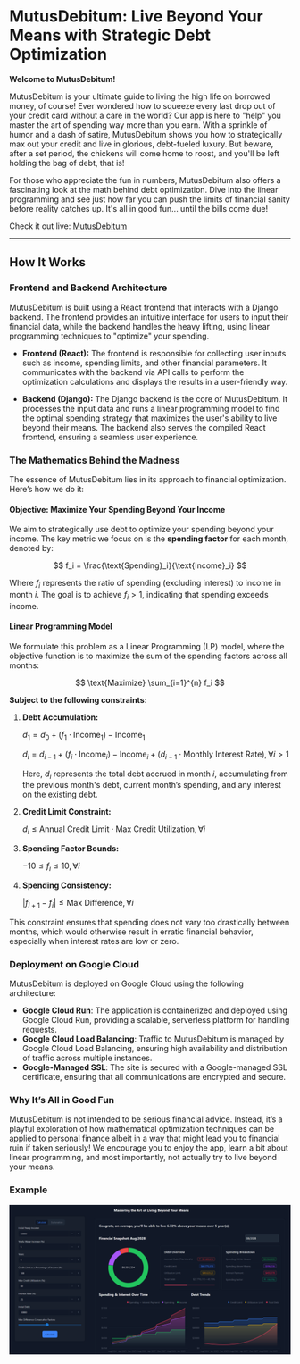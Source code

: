 # MutusDebitum: Live Beyond Your Means with Strategic Debt Optimization

**Welcome to MutusDebitum!**

MutusDebitum is your ultimate guide to living the high life on borrowed money, of course! Ever wondered how to squeeze every last drop out of your credit card without a care in the world? Our app is here to "help" you master the art of spending way more than you earn. With a sprinkle of humor and a dash of satire, MutusDebitum shows you how to strategically max out your credit and live in glorious, debt-fueled luxury. But beware, after a set period, the chickens will come home to roost, and you'll be left holding the bag of debt, that is!

For those who appreciate the fun in numbers, MutusDebitum also offers a fascinating look at the math behind debt optimization. Dive into the linear programming and see just how far you can push the limits of financial sanity before reality catches up. It's all in good fun... until the bills come due!

Check it out live: [MutusDebitum](http://mutusdebitum.eu)

---

## How It Works

### Frontend and Backend Architecture

MutusDebitum is built using a React frontend that interacts with a Django backend. The frontend provides an intuitive interface for users to input their financial data, while the backend handles the heavy lifting, using linear programming techniques to "optimize" your spending.

- **Frontend (React):** The frontend is responsible for collecting user inputs such as income, spending limits, and other financial parameters. It communicates with the backend via API calls to perform the optimization calculations and displays the results in a user-friendly way.
  
- **Backend (Django):** The Django backend is the core of MutusDebitum. It processes the input data and runs a linear programming model to find the optimal spending strategy that maximizes the user's ability to live beyond their means. The backend also serves the compiled React frontend, ensuring a seamless user experience.

### The Mathematics Behind the Madness

The essence of MutusDebitum lies in its approach to financial optimization. Here’s how we do it:

#### **Objective: Maximize Your Spending Beyond Your Income**

We aim to strategically use debt to optimize your spending beyond your income. The key metric we focus on is the **spending factor** for each month, denoted by:

$$ f_i = \frac{\text{Spending}_i}{\text{Income}_i} $$

Where $f_i$ represents the ratio of spending (excluding interest) to income in month $i$. The goal is to achieve $f_i > 1$, indicating that spending exceeds income.

#### **Linear Programming Model**

We formulate this problem as a Linear Programming (LP) model, where the objective function is to maximize the sum of the spending factors across all months:

$$ \text{Maximize} \sum_{i=1}^{n} f_i $$

**Subject to the following constraints:**

1. **Debt Accumulation:**
   
   $d_1 = d_0 + (f_1 \cdot \text{Income}_1) - \text{Income}_1$
   
   $`d_i = d_{i-1} + (f_i \cdot \text{Income}_i) - \text{Income}_i + (d_{i-1} \cdot \text{Monthly Interest Rate}), \forall i > 1`$
   
   Here, $d_i$ represents the total debt accrued in month $i$, accumulating from the previous month's debt, current month’s spending, and any interest on the existing debt.

3. **Credit Limit Constraint:**
   
   $d_i \leq \text{Annual Credit Limit} \cdot \text{Max Credit Utilization}, \forall i$

5. **Spending Factor Bounds:**
   
   $-10 \leq f_i \leq 10, \forall i$

7. **Spending Consistency:**
   
   $|f_{i+1} - f_i| \leq \text{Max Difference}, \forall i$

This constraint ensures that spending does not vary too drastically between months, which would otherwise result in erratic financial behavior, especially when interest rates are low or zero.


### Deployment on Google Cloud

MutusDebitum is deployed on Google Cloud using the following architecture:

- **Google Cloud Run**: The application is containerized and deployed using Google Cloud Run, providing a scalable, serverless platform for handling requests.
- **Google Cloud Load Balancing**: Traffic to MutusDebitum is managed by Google Cloud Load Balancing, ensuring high availability and distribution of traffic across multiple instances.
- **Google-Managed SSL**: The site is secured with a Google-managed SSL certificate, ensuring that all communications are encrypted and secure.

### Why It’s All in Good Fun

MutusDebitum is not intended to be serious financial advice. Instead, it’s a playful exploration of how mathematical optimization techniques can be applied to personal finance albeit in a way that might lead you to financial ruin if taken seriously! We encourage you to enjoy the app, learn a bit about linear programming, and most importantly, not actually try to live beyond your means.

### Example
![alt text](image.png)
